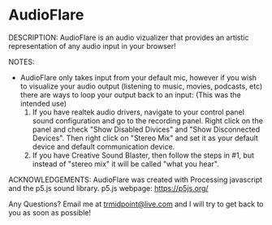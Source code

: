 # AudioFlare

DESCRIPTION:
AudioFlare is an audio vizualizer that provides an artistic representation of any audio input in your browser!

NOTES: 
- AudioFlare only takes input from your default mic, however if you wish to visualize your audio output (listening to music, movies, podcasts, etc) there are ways to loop your output back to an input: (This was the intended use)
    1. If you have realtek audio drivers, navigate to your control panel sound configuration and go to the recording panel. Right click on        the panel and check "Show Disabled Divices" and "Show Disconnected Devices". Then right click on "Stereo Mix" and set it as your          default device and default communication device.
    2. If you have Creative Sound Blaster, then follow the steps in #1, but instead of "stereo mix" it will be called "what you hear".
    
ACKNOWLEDGEMENTS:
AudioFlare was created with Processing javascript and the p5.js sound library. p5.js webpage: https://p5js.org/


Any Questions?
Email me at trmidpoint@live.com and I will try to get back to you as soon as possible!
